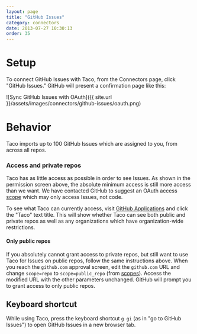 ```yaml
---
layout: page
title: "GitHub Issues"
category: connectors
date: 2013-07-27 10:30:13
order: 35
---
```


# Setup

To connect GitHub Issues with Taco, from the Connectors page, click
"GitHub Issues." GitHub will present a confirmation page like this:

![Sync GitHub Issues with OAuth]({{ site.url }}/assets/images/connectors/github-issues/oauth.png)


# Behavior

Taco imports up to 100 GitHub Issues which are assigned to you, from
across all repos.

### Access and private repos

Taco has as little access as possible in order to see Issues. As shown in
the permission screen above, the absolute minimum access is still more access
than we want. We have contacted GitHub to suggest an OAuth access
[scope](http://developer.github.com/v3/oauth/#scopes) which may only access
Issues, not code.

To see what Taco can currently access, visit [GitHub Applications](https://github.com/settings/applications)
and click the "Taco" text title. This will show whether Taco can see
both public and private repos as well as any organizations which have
organization-wide restrictions.

#### Only public repos

If you absolutely cannot grant access to private repos, but still want
to use Taco for Issues on public repos, follow the same instructions
above. When you reach the `github.com` approval screen, edit the
`github.com` URL and change `scope=repo` to `scope=public_repo`
(from [scopes](https://developer.github.com/v3/oauth/#scopes)).
Access the modified URL with the other parameters unchanged. GitHub
will prompt you to grant access to only public repos.

## Keyboard shortcut

While using Taco, press the keyboard shortcut `g gi` (as in "go to
GitHub Issues") to open GitHub Issues in a new browser tab.
